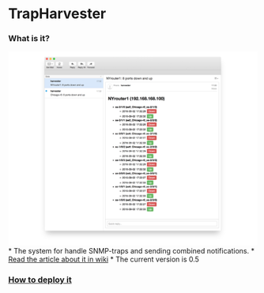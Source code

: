 # TrapHarvester #

### What is it? ###
<img src="https://raw.githubusercontent.com/Pavel-Polyakov/trapharvester/master/Img/Screenshot.png" alt="TrapHarvester"/>
* The system for handle SNMP-traps and sending combined notifications.
* <a href="https://github.com/Pavel-Polyakov/trapharvester/wiki/Why-Trap-Harvester-is-needed-and-how-it-works%3F"> Read the article about it in wiki</a>
* The current version is 0.5

### <a href="https://github.com/Pavel-Polyakov/trapharvester/wiki#-how-do-i-can-deploy-it-on-my-network-">How to deploy it</a> ###
